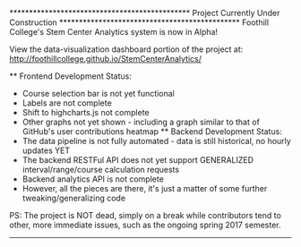 ********************************************** Project Currently Under Construction **********************************************
Foothill College's Stem Center Analytics system is now in Alpha!

View the data-visualization dashboard portion of the project at:
http://foothillcollege.github.io/StemCenterAnalytics/

** Frontend Development Status:
   * Course selection bar is not yet functional
   * Labels are not complete
   * Shift to highcharts.js not complete
   * Other graphs not yet shown - including a graph similar to that of GitHub's user contributions heatmap
** Backend Development Status:
   * The data pipeline is not fully automated - data is still historical, no hourly updates YET
   * The backend RESTFul API does not yet support GENERALIZED interval/range/course calculation requests
   * Backend analytics API is not complete
   * However, all the pieces are there, it's just a matter of some further tweaking/generalizing code

PS: The project is NOT dead, simply on a break while contributors tend to other, more immediate
issues, such as the ongoing spring 2017 semester.
****************************************************************************************************************
